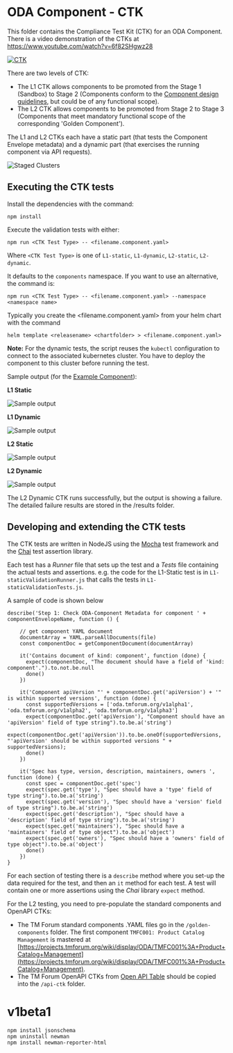 # ODA Component - CTK

This folder contains the  Compliance Test Kit (CTK) for an ODA Component. There is a video demonstration of the CTKs at https://www.youtube.com/watch?v=6f82SHgwz28

 [![CTK](https://img.youtube.com/vi/6f82SHgwz28/0.jpg)](https://www.youtube.com/watch?v=6f82SHgwz28)

There are two levels of CTK: 
* The L1 CTK allows components to be promoted from the Stage 1 (Sandbox) to Stage 2 (Components conform to the [Component design guidelines](https://github.com/tmforum-oda/oda-ca-docs/blob/master/ODAComponentDesignGuidelines.md), but could be of any functional scope). 
* The L2 CTK allows components to be promoted from Stage 2 to Stage 3 (Components that meet mandatory functional scope of the corresponding 'Golden Component').

The L1 and L2 CTKs each have a static part (that tests the Component Envelope metadata) and a dynamic part (that exercises the running component via API requests).

![Staged Clusters](StagedClusters.png)


## Executing the CTK tests


Install the dependencies with the command:

``` 
npm install
```

Execute the validation tests with either:

```
npm run <CTK Test Type> -- <filename.component.yaml>
```

Where `<CTK Test Type>` is one of `L1-static`, `L1-dynamic`, `L2-static`, `L2-dynamic`.

It defaults to the `components` namespace. If you want to use an alternative, the command is:

```
npm run <CTK Test Type> -- <filename.component.yaml> --namespace <namespace name>
```

Typically you create the <filename.component.yaml> from your helm chart with the command

```
helm template <releasename> <chartfolder> > <filename.component.yaml>
```


**Note:** For the dynamic tests, the script reuses the `kubectl` configuration to connect to the associated kubernetes cluster. You have to deploy the component to this cluster before running the test.


Sample output (for the [Example Component](https://github.com/tmforum-oda/oda-ca-docs/tree/master/examples/Security-Role)):

**L1 Static**

![Sample output](sampleOutput-L1-static.png)

**L1 Dynamic**

![Sample output](sampleOutput-L1-dynamic.png)

**L2 Static**

![Sample output](sampleOutput-L2-static.png)

**L2 Dynamic** 

![Sample output](sampleOutput-L2-dynamic.png)


The L2 Dynamic CTK runs successfully, but the output is showing a failure. The detailed failure results are stored in the /results folder.


## Developing and extending the CTK tests

The CTK tests are written in NodeJS using the [Mocha](https://mochajs.org/) test framework and the [Chai](https://www.chaijs.com/) test assertion library. 

Each test has a *Runner* file that sets up the test and a *Tests* file containing the actual tests and assertions. e.g. the code for the L1-Static test is in `L1-staticValidationRunner.js` that calls the tests in `L1-staticValidationTests.js`.

A sample of code is shown below 

```
describe('Step 1: Check ODA-Component Metadata for component ' + componentEnvelopeName, function () {

    // get component YAML document
    documentArray = YAML.parseAllDocuments(file)
    const componentDoc = getComponentDocument(documentArray)

    it('Contains document of kind: component', function (done) {
      expect(componentDoc, "The document should have a field of 'kind: component'.").to.not.be.null
      done()
    })

    it('Component apiVersion "' + componentDoc.get('apiVersion') + '" is within supported versions', function (done) {
      const supportedVersions = ['oda.tmforum.org/v1alpha1', 'oda.tmforum.org/v1alpha2', 'oda.tmforum.org/v1alpha3']
      expect(componentDoc.get('apiVersion'), "Component should have an 'apiVersion' field of type string").to.be.a('string')
      expect(componentDoc.get('apiVersion')).to.be.oneOf(supportedVersions, "'apiVersion' should be within supported versions " + supportedVersions);
      done()
    })

    it('Spec has type, version, description, maintainers, owners ', function (done) {
      const spec = componentDoc.get('spec')
      expect(spec.get('type'), "Spec should have a 'type' field of type string").to.be.a('string')
      expect(spec.get('version'), "Spec should have a 'version' field of type string").to.be.a('string')
      expect(spec.get('description'), "Spec should have a 'description' field of type string").to.be.a('string')
      expect(spec.get('maintainers'), "Spec should have a 'maintainers' field of type object").to.be.a('object')
      expect(spec.get('owners'), "Spec should have a 'owners' field of type object").to.be.a('object')
      done()
    })
}
```


For each section of testing there is a `describe` method where you set-up the data required for the test, and then an `it` method for each test. A test will contain one or more assertions using the *Chai* library `expect` method.



For the L2 testing, you need to pre-populate the standard components and OpenAPI CTKs:
* The TM Forum standard components .YAML files go in the `/golden-components` folder. The first component `TMFC001: Product Catalog Management` is mastered at  [https://projects.tmforum.org/wiki/display/ODA/TMFC001%3A+Product+Catalog+Management](https://projects.tmforum.org/wiki/display/ODA/TMFC001%3A+Product+Catalog+Management).
* The TM Forum OpenAPI CTKs from [Open API Table](https://projects.tmforum.org/wiki/display/API/Open+API+Table) should be copied into the `/api-ctk` folder.


# v1beta1

```
npm install jsonschema
npm uninstall newman
npm install newman-reporter-html
```
